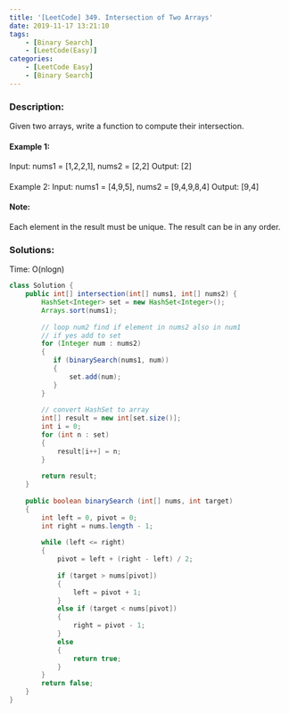 ```yaml
---
title: '[LeetCode] 349. Intersection of Two Arrays'
date: 2019-11-17 13:21:10
tags: 
    - [Binary Search]
    - [LeetCode(Easy)]
categories: 
    - [LeetCode Easy]
    - [Binary Search]
---
```



### Description:
Given two arrays, write a function to compute their intersection.

<!-- more -->

#### Example 1:
Input: nums1 = [1,2,2,1], nums2 = [2,2]
Output: [2]

#### 
Example 2:
Input: nums1 = [4,9,5], nums2 = [9,4,9,8,4]
Output: [9,4]

#### Note:
Each element in the result must be unique.
The result can be in any order.
 
### Solutions:
Time: O(nlogn)

```java
class Solution {
    public int[] intersection(int[] nums1, int[] nums2) {
        HashSet<Integer> set = new HashSet<Integer>();
        Arrays.sort(nums1);
        
        // loop num2 find if element in nums2 also in num1
        // if yes add to set
        for (Integer num : nums2)
        {
           if (binarySearch(nums1, num))
           {
               set.add(num);
           }
        }
        
        // convert HashSet to array
        int[] result = new int[set.size()];
        int i = 0;
        for (int n : set)
        {
            result[i++] = n;
        }
        
        return result;
    }
    
    public boolean binarySearch (int[] nums, int target)
    {
        int left = 0, pivot = 0;
        int right = nums.length - 1;
        
        while (left <= right)
        {
            pivot = left + (right - left) / 2;
            
            if (target > nums[pivot])
            {
                left = pivot + 1;
            } 
            else if (target < nums[pivot])
            {
                right = pivot - 1;
            }
            else 
            {
                return true;
            }
        }
        return false;
    }
}

```